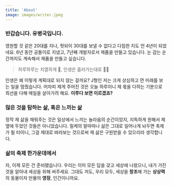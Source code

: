 ```yaml
---
title: 'About'
image: images/writer.jpeg
---
```


### 반갑습니다. 유병국입니다.

영원할 것 같은 20대를 지나, 헛되이 30대를 보낼 수 없다고 다짐한 지도 언 4년이 되었네요. 6년 동안 공돌이로 지냈고, 7년째 개발자로서 제품을 만들고 있습니다. 눈 감는 순간까지도 계속해서 제품을 만들고 싶습니다.

> 하루하루는 치열하게 🥊, 인생은 흘러가는대로 🏄‍♀ ️ <br/>

인생은 왜 이렇게 계획대로 되지 않는 걸까요? J형인 저는 크게 상심하고 먼 미래를 보는 일을 멈췄습니다. 어차피 제게 주어진 것은 오늘 하루이니 제 몫을 다하는 기분으로 최선을 다해 매일을 살아가려 해요. **이루다 보면 이르겠죠?**
<br/>

### 많은 것을 탐하는 삶, 혹은 느끼는 삶
정작 제 삶을 채워주는 것은 일상에서 느끼는 놀라움의 순간이었지, 지독하게 원해서 제 옆에 두었던 것들은 아니었습니다. 릴케의 말마따나 삶은 그대로 일어나게 놔두면 축제가 될 터이니, 그걸 제대로 바라보는 것으로써 제 삶은 구원받을 수 있으리라 생각합니다.
<br/>

### 삶의 축제 한가운데에서
자, 이제 모든 건 준비됐습니다. 우리는 이미 모든 답을 갖고 세상에 나왔으니, 내가 가진 것을 알아내 세상을 위해 써주세요. 그대도 저도, 우리 모두, 세상을 **창조**해 가는 **상상력**의 동물이자 만물의 **영장**, 인간이니까요.